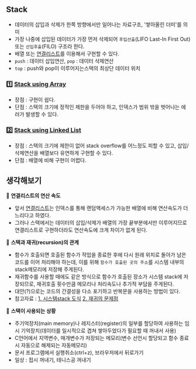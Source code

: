 ## Stack
- 데이터의 삽입과 삭제가 한쪽 방향에서만 일어나는 자료구조, '쌓아올린 더미'를 의미
- 가장 나중에 삽입된 데이터가 가장 먼저 삭제되어 `후입선출`(LIFO Last-In First Out) 또는 `선입후출`(FILO) 구조라 한다.
- 배열 또는 [연결리스트](./../1_linked_list)를 이용해서 구현할 수 있다.
- `push` : 데이터 삽입연산, `pop` : 데이터 삭제연산
- `top` : push와 pop이 이루어지는스택의 최상단 데이터 위치

### :one: [Stack using Array](/1_stack_using_array)
- 장점 : 구현이 쉽다.
- 단점 : 스택의 크기에 정적인 제한을 두어야 하고, 인덱스가 범위 밖을 벗어나는 에러가 발생할 수 있다.

### :two: [Stack using Linked List](/1_stack_using_linked_list)
- 장점 : 스택의 크기에 제한이 없어 stack overflow를 어느정도 피할 수 있고, 삽입/삭제연산을 배열보다 유연하게 구현할 수 있다.
- 단점 : 배열에 비해 구현이 어렵다.

## 생각해보기
:speech_balloon: **연결리스트의 연산 속도**
- 앞서 [연결리스트](./../1_linked_list)는 인덱스를 통해 랜덤액세스가 가능한 배열에 비해 연산속도가 더 느리다고 하였다.
- 그러나 스택에서는 데이터의 삽입/삭제가 배열의 가장 끝부분에서만 이루어지므로 연결리스트로 구현하더라도 연산속도에 크게 차이가 없게 된다.

:speech_balloon: **스택과 재귀(recursion)의 관계**
- 함수가 호출되면 호출된 함수가 작업을 종료한 후에 다시 원래 위치로 돌아가 남은 코드를 이어 처리해야 하는데, 이를 위해 `함수가 호출된 곳의 주소`를 시스템 내부의 stack메모리에 저장해 주게된다.
- 재귀함수를 사용할 때에도 같은 방식으로 함수가 호출된 장소가 시스템 stack에 저장되므로, 재귀호출 횟수만큼 메모리나 처리속도나 추가적 부담을 주게된다.
- 대안(?)으로는 코드의 간결성을 다소 포기하고 반복문을 사용하는 방법이 있다.
- 참고자료 : [1. 시스템stack 도식](https://blog.naver.com/jongha0510/220849403520) [2. 재귀의 문제점](https://itance.tistory.com/entry/%EC%9E%AC%EA%B7%80%EC%9D%98-%EB%AC%B8%EC%A0%9C%EC%A0%90)

:speech_balloon: **스택이 사용되는 상황**
- 주기억장치(main memory)나 레지스터(register)의 일부를 할당하여 사용하는 임시 기억장치(데이터를 일시적으로 겹쳐 쌓아두었다가 필요할 때 꺼내서 사용)
- C언어에서 지역변수, 매개변수가 저장되는 메모리(변수 선언시 할당되고 함수 종료 시 자동으로 해제되는 자동메모리)
- 문서 프로그램에서 실행취소(ctrl+z), 브라우저에서 뒤로가기
- 일상 : 접시 꺼내기, 테니스공 꺼내기
